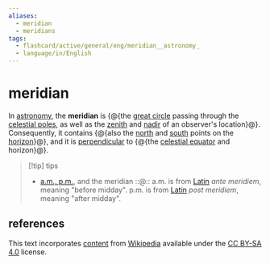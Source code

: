 ```yaml
---
aliases:
  - meridian
  - meridians
tags:
  - flashcard/active/general/eng/meridian__astronomy_
  - language/in/English
---
```


# meridian

In [astronomy](astronomy.md), the __meridian__ is {@{the [great circle](great%20circle.md) passing through the [celestial poles](celestial%20pole.md), as well as the [zenith](zenith.md) and [nadir](nadir.md) of an observer's location}@}. Consequently, it contains {@{also the [north](true%20north.md) and [south](south.md) points on the [horizon](horizon.md)}@}, and it is [perpendicular](perpendicular.md) to {@{the [celestial equator](celestial%20equator.md) and horizon}@}. <!--SR:!2025-08-05,283,290!2027-06-12,757,290!2027-11-05,903,310-->

> [!tip] tips
>
> - [a.m., p.m.](12-hour%20clock.md), and the meridian ::@:: a.m. is from [Latin](Latin.md) _ante meridiem_, meaning "before midday". p.m. is from [Latin](Latin.md) _post meridiem_, meaning "after midday". <!--SR:!2028-11-18,1246,350!2029-03-15,1338,350-->

## references

This text incorporates [content](https://en.wikipedia.org/wiki/meridian_(astronomy)) from [Wikipedia](Wikipedia.md) available under the [CC BY-SA 4.0](https://creativecommons.org/licenses/by-sa/4.0/) license.
